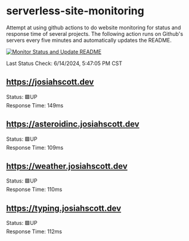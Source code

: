 # serverless-site-monitoring
Attempt at using github actions to do website monitoring for status and response time of several projects. The following action runs on Github's servers every five minutes and automatically updates the README.  

[![Monitor Status and Update README](https://github.com/JosiahSco/serverless-site-monitoring/actions/workflows/monitor.yaml/badge.svg)](https://github.com/JosiahSco/serverless-site-monitoring/actions/workflows/monitor.yaml)

Last Status Check: 6/14/2024, 5:47:05 PM CST

## https://josiahscott.dev
Status: 🟩UP  
Response Time: 149ms

## https://asteroidinc.josiahscott.dev
Status: 🟩UP  
Response Time: 109ms

## https://weather.josiahscott.dev
Status: 🟩UP  
Response Time: 110ms

## https://typing.josiahscott.dev
Status: 🟩UP  
Response Time: 112ms

